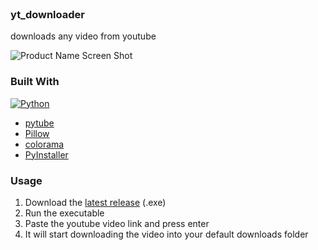 <!-- PROJECT LOGO -->
<br />
  <h3>yt_downloader</h3>

  <p>
    downloads any video from youtube
    <br />
  </p>



<!-- ABOUT THE PROJECT -->
![Product Name Screen Shot](https://raw.githubusercontent.com/berkebiten/ytdownloader/master/ytdownloaderdemo.gif)

### Built With

  [![Python][Python]][Python]
* [pytube](https://pypi.org/project/pytube/)
* [Pillow](https://pypi.org/project/Pillow/)
* [colorama](https://pypi.org/project/colorama/)
* [PyInstaller](https://pypi.org/project/pyinstaller/)

### Usage

1. Download the [latest release](https://github.com/berkebiten/ytdownloader/releases) (.exe)
2. Run the executable
3. Paste the youtube video link and press enter
4. It will start downloading the video into your default downloads folder


<!-- MARKDOWN LINKS & IMAGES -->
[Python]: https://img.shields.io/badge/python-3670A0?style=for-the-badge&logo=python&logoColor=ffdd54